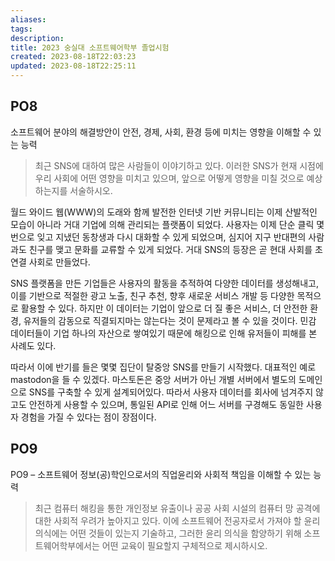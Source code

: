 ```yaml
---
aliases: 
tags: 
description:
title: 2023 숭실대 소프트웨어학부 졸업시험
created: 2023-08-18T22:03:23
updated: 2023-08-18T22:25:11
---
```


## PO8

소프트웨어 분야의 해결방안이 안전, 경제, 사회, 환경 등에 미치는 영향을 이해할 수 있는 능력

> 최근 SNS에 대하여 많은 사람들이 이야기하고 있다. 이러한 SNS가 현재 시점에 우리 사회에 어떤 영향을 미치고 있으며, 앞으로 어떻게 영향을 미칠 것으로 예상하는지를 서술하시오.

월드 와이드 웹(WWW)의 도래와 함께 발전한 인터넷 기반 커뮤니티는 이제 산발적인 모습이 아니라 거대 기업에 의해 관리되는 플랫폼이 되었다. 사용자는 이제 단순 클릭 몇 번으로 잊고 지냈던 동창생과 다시 대화할 수 있게 되었으며, 심지어 지구 반대편의 사람과도 친구를 맺고 문화를 교류할 수 있게 되었다. 거대 SNS의 등장은 곧 현대 사회를 초연결 사회로 만들었다. 

SNS 플랫폼을 만든 기업들은 사용자의 활동을 추적하여 다양한 데이터를 생성해내고, 이를 기반으로 적절한 광고 노출, 친구 추천, 향후 새로운 서비스 개발 등 다양한 목적으로 활용할 수 있다. 하지만 이 데이터는 기업이 앞으로 더 질 좋은 서비스, 더 안전한 환경, 유저들의 감동으로 직결되지마는 않는다는 것이 문제라고 볼 수 있을 것이다. 민감 데이터들이 기업 하나의 자산으로 쌓여있기 때문에 해킹으로 인해 유저들이 피해를 본 사례도 있다. 

따라서 이에 반기를 들은 몇몇 집단이 탈중앙 SNS를 만들기 시작했다. 대표적인 예로 mastodon을 들 수 있겠다. 마스토돈은 중앙 서버가 아닌 개별 서버에서 별도의 도메인으로 SNS를 구축할 수 있게 설계되어있다. 따라서 사용자 데이터를 회사에 넘겨주지 않고도 안전하게 사용할 수 있으며, 통일된 API로 인해 어느 서버를 구경해도 동일한 사용자 경험을 가질 수 있다는 점이 장점이다. 

## PO9

PO9 – 소프트웨어 정보(공)학인으로서의 직업윤리와 사회적 책임을 이해할 수 있는 능력

> 최근 컴퓨터 해킹을 통한 개인정보 유출이나 공공 사회 시설의 컴퓨터 망 공격에 대한 사회적 우려가 높아지고 있다. 이에 소프트웨어 전공자로서 가져야 할 윤리 의식에는 어떤 것들이 있는지 기술하고, 그러한 윤리 의식을 함양하기 위해 소프트웨어학부에서는 어떤 교육이 필요할지 구체적으로 제시하시오.


